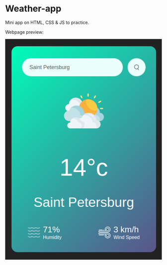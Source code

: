 # Weather-app

Mini app on HTML, CSS &amp; JS to practice.

Webpage preview:

![image](https://github.com/dmitry1210/Weather-app/blob/main/img/screenshot_weather-app.png)
